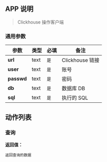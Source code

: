 ## APP 说明

> Clickhouse 操作客户端

### 通用参数

|  参数   | 类型  |  必填   |  备注  |
|  ----  | ----  |  ----  |  ----  |
| **url**  | text | `是` | Clickhouse 链接 |
| **user**  | text | `是` | 账号 |
| **passwd**  | text | `是` | 密码 |
| **db**  | text | `是` | 数据库 DB |
| **sql**  | text | `是` | 执行的 SQL  |

## 动作列表

### 查询

**返回值：**

```
返回查询的数据
```
